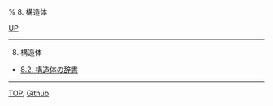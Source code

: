 % 8. 構造体

[UP](index.html)  

---

8. 構造体

- [8.2. 構造体の辞書](8.2.html)

---
[TOP](index.html),  [Github](https://github.com/nptcl/npt-japanese)

